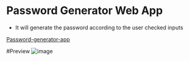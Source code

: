 # Password Generator Web App
* It will generate the password according to the user checked inputs 


[Password-generator-app](https://vineet-password-generator.netlify.app/)

#Preview
![image](https://github.com/vineet-53/password-generator-js/assets/116667797/b37607a5-3663-4610-87db-e8a8937ea6fb)
